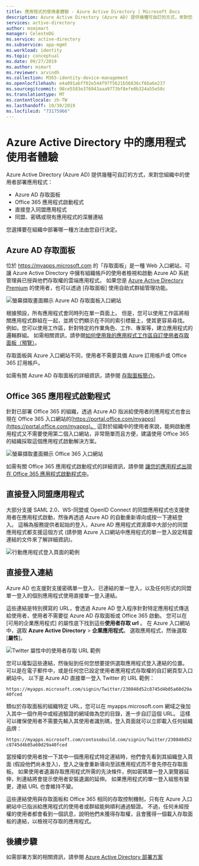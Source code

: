 ```yaml
---
title: 應用程式的使用者體驗 - Azure Active Directory | Microsoft Docs
description: Azure Active Directory (Azure AD) 提供幾種可自訂的方式，來對您組織中的使用者部署應用程式。
services: active-directory
author: msmimart
manager: CelesteDG
ms.service: active-directory
ms.subservice: app-mgmt
ms.workload: identity
ms.topic: conceptual
ms.date: 09/27/2019
ms.author: mimart
ms.reviewer: arvindh
ms.collection: M365-identity-device-management
ms.openlocfilehash: e4a091abff02e544f97f5621b56836cf6ba6e237
ms.sourcegitcommit: 98ce5583e376943aaa9773bf8efe0b324a55e58c
ms.translationtype: MT
ms.contentlocale: zh-TW
ms.lasthandoff: 10/30/2019
ms.locfileid: "73175966"
---
```

# <a name="end-user-experiences-for-applications-in-azure-active-directory"></a>Azure Active Directory 中的應用程式使用者體驗

Azure Active Directory (Azure AD) 提供幾種可自訂的方式，來對您組織中的使用者部署應用程式：

* Azure AD 存取面板
* Office 365 應用程式啟動程式
* 直接登入同盟應用程式
* 同盟、密碼或現有應用程式的深層連結

您選擇要在組織中部署哪一種方法由您自行決定。

## <a name="azure-ad-access-panel"></a>Azure AD 存取面板

位於 https://myapps.microsoft.com 的「存取面板」是一種 Web 入口網站，可讓 Azure Active Directory 中擁有組織帳戶的使用者檢視和啟動 Azure AD 系統管理員已授與他們存取權的雲端應用程式。 如果您是 [Azure Active Directory Premium](https://azure.microsoft.com/pricing/details/active-directory/) 的使用者，也可以透過 [存取面板] 使用自助式群組管理功能。

![螢幕擷取畫面顯示 Azure AD 存取面板入口網站](media/what-is-single-sign-on/azure-ad-access-panel.png)

根據預設，所有應用程式會同時列在單一頁面上。 但是，您可以使用工作區將相關應用程式群組在一起，並將它們顯示在不同的索引標籤上，使其更容易尋找。 例如，您可以使用工作區，針對特定的作業角色、工作、專案等，建立應用程式的邏輯群組。 如需相關資訊，請參閱[如何使用我的應用程式工作區自訂使用者存取面板（預覽）](access-panel-workspaces.md)。 

存取面板與 Azure 入口網站不同，使用者不需要具備 Azure 訂用帳戶或 Office 365 訂用帳戶。

如需有關 Azure AD 存取面板的詳細資訊，請參閱 [存取面板簡介](../user-help/active-directory-saas-access-panel-introduction.md)。

## <a name="office-365-application-launcher"></a>Office 365 應用程式啟動程式

針對已部署 Office 365 的組織，透過 Azure AD 指派給使用者的應用程式也會出現在 Office 365 入口網站的[https://portal.office.com/myapps](https://portal.office.com/myapps)。 這對於組織中的使用者來說，能夠啟動應用程式又不需要使用第二個入口網站，非常簡單而且方便，建議使用 Office 365 的組織採取這個應用程式啟動解決方案。

![螢幕擷取畫面顯示 Office 365 入口網站](./media/end-user-experiences/microsoft-365-portal-office-com.png)

如需有關 Office 365 應用程式啟動程式的詳細資訊，請參閱 [讓您的應用程式出現在 Office 365 應用程式啟動程式中](https://msdn.microsoft.com/office/office365/howto/connect-your-app-to-o365-app-launcher)。

## <a name="direct-sign-on-to-federated-apps"></a>直接登入同盟應用程式

大部分支援 SAML 2.0、WS-同盟或 OpenID Connect 的同盟應用程式也支援使用者在應用程式啟動，然後再透過 Azure AD 的自動重新導向或按一下連結登入。 這稱為服務提供者起始的登入，Azure AD 應用程式資源庫中大部分的同盟應用程式都支援這個方式 (請參閱 Azure 入口網站中應用程式的單一登入設定精靈連結的文件來了解詳細資訊)。

![行動應用程式登入頁面的範例](./media/end-user-experiences/workdaymobile.png)

## <a name="direct-sign-on-links"></a>直接登入連結

Azure AD 也支援對支援密碼單一登入、已連結的單一登入，以及任何形式的同盟單一登入的個別應用程式使用直接單一登入連結。

這些連結是特別撰寫的 URL，會透過 Azure AD 登入程序針對特定應用程式傳送給使用者，使用者不需要從 Azure AD 存取面板或 Office 365 啟動。 您可以在 [可用的企業應用程式] 的屬性底下找到這些**使用者存取 url** 。 在 Azure 入口網站中，選取  **Azure Active Directory** > **企業應用程式**。 選取應用程式，然後選取 [**屬性**]。

![Twitter 屬性中的使用者存取 URL 範例](media/end-user-experiences/direct-sign-on-link.png)

您可以複製這些連結，然後貼到任何您想要提供選取應用程式登入連結的位置。 可以是在電子郵件中，或是任何您已設定使用者應用程式存取權的自訂網頁型入口網站中。 以下是 Azure AD 直接單一登入 Twitter 的 URL 範例：

`https://myapps.microsoft.com/signin/Twitter/230848d52c8745d4b05a60d29a40fced`

類似於存取面板的組織特定 URL，您可以在 myapps.microsoft.com 網域之後加入其中一個作用中或經過驗證的網域做為您的目錄，進一步自訂這個 URL。 這樣可以確保使用者不需要先輸入其使用者識別碼，登入頁面就可以立即載入任何組織品牌：

`https://myapps.microsoft.com/contosobuild.com/signin/Twitter/230848d52c8745d4b05a60d29a40fced`

當授權的使用者按一下其中一個應用程式特定連結時，他們會先看到其組織登入頁面 (假設他們尚未登入)，登入之後會重新導向至該應用程式而不會先停在存取面板。 如果使用者遺漏存取應用程式所需的先決條件，例如密碼單一登入瀏覽器延伸，則連結將會提示使用者安裝遺漏的延伸。 如果應用程式的單一登入組態有變更，連結 URL 也會維持不變。

這些連結使用與存取面板和 Office 365 相同的存取控制機制，只有在 Azure 入口網站中已指派給應用程式的使用者或群組能夠順利通過驗證。 不過，任何未經授權的使用者都會看到一個訊息，說明他們未獲得存取權，且會獲得一個載入存取面板的連結，以檢視可存取的應用程式。

## <a name="next-steps"></a>後續步驟

如需部署方案的相關資訊，請參閱 [Azure Active Directory 部署方案](../fundamentals/active-directory-deployment-plans.md)
